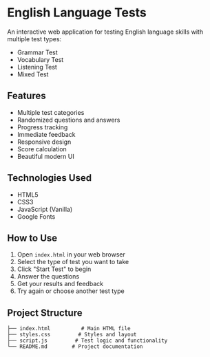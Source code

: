 # English Language Tests

An interactive web application for testing English language skills with multiple test types:
- Grammar Test
- Vocabulary Test
- Listening Test
- Mixed Test

## Features
- Multiple test categories
- Randomized questions and answers
- Progress tracking
- Immediate feedback
- Responsive design
- Score calculation
- Beautiful modern UI

## Technologies Used
- HTML5
- CSS3
- JavaScript (Vanilla)
- Google Fonts

## How to Use
1. Open `index.html` in your web browser
2. Select the type of test you want to take
3. Click "Start Test" to begin
4. Answer the questions
5. Get your results and feedback
6. Try again or choose another test type

## Project Structure
```
├── index.html          # Main HTML file
├── styles.css         # Styles and layout
├── script.js         # Test logic and functionality
└── README.md        # Project documentation
``` 